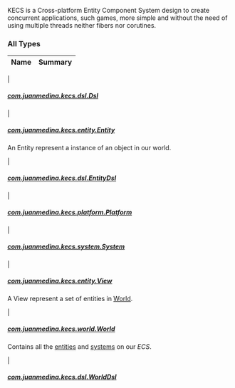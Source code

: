 

KECS is a Cross-platform Entity Component System design to create concurrent applications, such games,
more simple and without the need of using multiple threads neither fibers nor corutines.

### All Types

| Name | Summary |
|---|---|
|

##### [com.juanmedina.kecs.dsl.Dsl](../com.juanmedina.kecs.dsl/-dsl/index.md)


|

##### [com.juanmedina.kecs.entity.Entity](../com.juanmedina.kecs.entity/-entity/index.md)

An Entity represent a instance of an object in our world.


|

##### [com.juanmedina.kecs.dsl.EntityDsl](../com.juanmedina.kecs.dsl/-entity-dsl/index.md)


|

##### [com.juanmedina.kecs.platform.Platform](../com.juanmedina.kecs.platform/-platform/index.md)


|

##### [com.juanmedina.kecs.system.System](../com.juanmedina.kecs.system/-system/index.md)


|

##### [com.juanmedina.kecs.entity.View](../com.juanmedina.kecs.entity/-view/index.md)

A View represent a set of entities in [World](../com.juanmedina.kecs.world/-world/index.md).


|

##### [com.juanmedina.kecs.world.World](../com.juanmedina.kecs.world/-world/index.md)

Contains all the [entities](../com.juanmedina.kecs.entity/-entity/index.md) and [systems](../com.juanmedina.kecs.system/-system/index.md) on
our *ECS*.


|

##### [com.juanmedina.kecs.dsl.WorldDsl](../com.juanmedina.kecs.dsl/-world-dsl/index.md)



